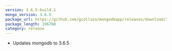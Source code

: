 ```yaml
---
version: 3.6.5-build.1
mongo_version: 3.6.5
package_url: https://github.com/gcollazo/mongodbapp/releases/download/3.6.5-build.1/MongoDB.zip
package_length: 196760
category: release
---
```


- Updates mongodb to 3.6.5


